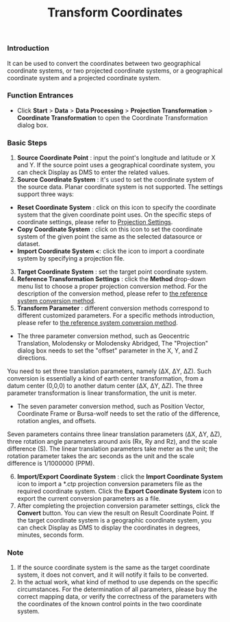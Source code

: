 ﻿---
id: ConvertPointPrjCoordSys
title: Transform Coordinates
---
### Introduction

It can be used to convert the coordinates between two geographical coordinate systems, or two projected coordinate systems, or a geographical coordinate system and a projected coordinate system.

### Function Entrances

* Click **Start** > **Data** > **Data Processing** > **Projection Transformation** > **Coordinate Transformation** to open the Coordinate Transformation dialog box.

### Basic Steps
1. **Source Coordinate Point** : input the point's longitude and latitude or X and Y. If the source point uses a geographical coordinate system, you can check Display as DMS to enter the related values.
2. **Source Coordinate System** : it's used to set the coordinate system of the source data. Planar coordinate system is not supported. The settings support three ways: 
* **Reset Coordinate System** : click on this icon to specify the coordinate system that the given coordinate point uses. On the specific steps of coordinate settings, please refer to [Projection Settings](PrjCoordSysSettingWin).
* **Copy Coordinate System** : click on this icon to set the coordinate system of the given point the same as the selected datasource or dataset.
* **Import Coordinate System <**: click the icon to import a coordinate system by specifying a projection file.
3. **Target Coordinate System** : set the target point coordinate system. 
4. **Reference Transformation Settings** : click the **Method** drop-down menu list to choose a proper projection conversion method. For the description of the conversion method, please refer to [the reference system conversion method](PrjConvertMethods). 
5. **Transform Parameter** : different conversion methods correspond to different customized parameters. For a specific methods introduction, please refer to [the reference system conversion method](PrjConvertMethods). 
* The three parameter conversion method, such as Geocentric Translation, Molodensky or Molodensky Abridged, The "Projection" dialog box needs to set the "offset" parameter in the X, Y, and Z directions. 

You need to set three translation parameters, namely (ΔX, ΔY, ΔZ). Such
conversion is essentially a kind of earth center transformation, from a datum
center (0,0,0) to another datum center (ΔX, ΔY, ΔZ). The three parameter
transformation is linear transformation, the unit is meter.

* The seven parameter conversion method, such as Position Vector, Coordinate Frame or Bursa-wolf needs to set the ratio of the difference, rotation angles, and offsets. 

Seven parameters contains three linear translation parameters (ΔX, ΔY, ΔZ),
three rotation angle parameters around axis (Rx, Ry and Rz), and the scale
difference (S). The linear translation parameters take meter as the unit; the
rotation parameter takes the arc seconds as the unit and the scale difference
is 1/1000000 (PPM).

6. **Import/Export Coordinate System** : click the **Import Coordinate System** icon to import a *.ctp projection conversion parameters file as the required coordinate system. Click the **Export Coordinate System** icon to export the current conversion parameters as a file. 
7. After completing the projection conversion parameter settings, click the **Convert** button. You can view the result on Result Coordinate Point. If the target coordinate system is a geographic coordinate system, you can check Display as DMS to display the coordinates in degrees, minutes, seconds form.

### Note

1. If the source coordinate system is the same as the target coordinate system, it does not convert, and it will notify it fails to be converted.
2. In the actual work, what kind of method to use depends on the specific circumstances. For the determination of all parameters, please buy the correct mapping data, or verify the correctness of the parameters with the coordinates of the known control points in the two coordinate system.

